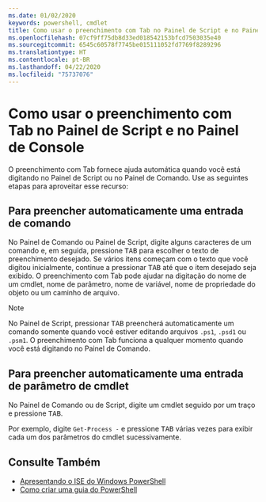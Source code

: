 ```yaml
---
ms.date: 01/02/2020
keywords: powershell, cmdlet
title: Como usar o preenchimento com Tab no Painel de Script e no Painel de Console
ms.openlocfilehash: 07cf9ff75db8d33ed018542153bfcd7503035e40
ms.sourcegitcommit: 6545c60578f7745be015111052fd7769f8289296
ms.translationtype: HT
ms.contentlocale: pt-BR
ms.lasthandoff: 04/22/2020
ms.locfileid: "75737076"
---
```

# <a name="how-to-use-tab-completion-in-the-script-pane-and-console-pane"></a>Como usar o preenchimento com Tab no Painel de Script e no Painel de Console

O preenchimento com Tab fornece ajuda automática quando você está digitando no Painel de Script ou no Painel de Comando. Use as seguintes etapas para aproveitar esse recurso:

## <a name="to-automatically-complete-a-command-entry"></a>Para preencher automaticamente uma entrada de comando

No Painel de Comando ou Painel de Script, digite alguns caracteres de um comando e, em seguida, pressione <kbd>TAB</kbd> para escolher o texto de preenchimento desejado. Se vários itens começam com o texto que você digitou inicialmente, continue a pressionar <kbd>TAB</kbd> até que o item desejado seja exibido. O preenchimento com Tab pode ajudar na digitação do nome de um cmdlet, nome de parâmetro, nome de variável, nome de propriedade do objeto ou um caminho de arquivo.

> [!NOTE]
> No Painel de Script, pressionar <kbd>TAB</kbd> preencherá automaticamente um comando somente quando você estiver editando arquivos `.ps1`, `.psd1` ou `.psm1`. O preenchimento com Tab funciona a qualquer momento quando você está digitando no Painel de Comando.

## <a name="to-automatically-complete-a-cmdlet-parameter-entry"></a>Para preencher automaticamente uma entrada de parâmetro de cmdlet

No Painel de Comando ou de Script, digite um cmdlet seguido por um traço e pressione <kbd>TAB</kbd>.

Por exemplo, digite `Get-Process -` e pressione <kbd>TAB</kbd> várias vezes para exibir cada um dos parâmetros do cmdlet sucessivamente.

## <a name="see-also"></a>Consulte Também

- [Apresentando o ISE do Windows PowerShell](Introducing-the-Windows-PowerShell-ISE.md)
- [Como criar uma guia do PowerShell](How-to-Create-a-PowerShell-Tab-in-Windows-PowerShell-ISE.md)
